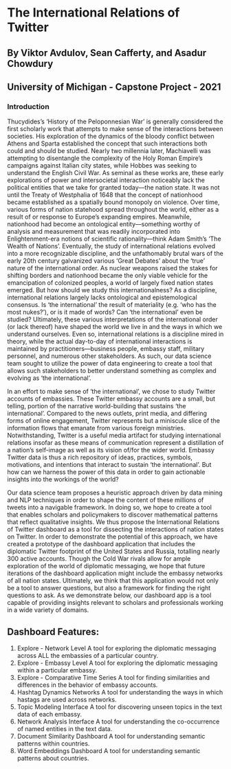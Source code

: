 # The International Relations of Twitter

## By Viktor Avdulov, Sean Cafferty, and Asadur Chowdury
## University of Michigan - Capstone Project - 2021

### Introduction

Thucydides’s ‘History of the Peloponnesian War’ is generally considered the first scholarly work that attempts to make sense of the interactions between societies. His exploration of the dynamics of the bloody conflict between Athens and Sparta established the concept that such interactions both could and should be studied. Nearly two millennia later, Machiavelli was attempting to disentangle the complexity of the Holy Roman Empire’s campaigns against Italian city states, while Hobbes was seeking to understand the English Civil War. As seminal as these works are, these early explorations of power and intersocietal interaction noticeably lack the political entities that we take for granted today––the nation state. It was not until the Treaty of Westphalia of 1648 that the concept of nationhood became established as a spatially bound monopoly on violence. Over time, various forms of nation statehood spread throughout the world, either as a result of or response to Europe’s expanding empires. Meanwhile, nationhood had become an ontological entity––something worthy of analysis and measurement that was readily incorporated into Enlightenment-era notions of scientific rationality––think Adam Smith’s ‘The Wealth of Nations’. Eventually, the study of international relations evolved into a more recognizable discipline, and the unfathomably brutal wars of the early 20th century galvanized various ‘Great Debates’ about the ‘true’ nature of the international order. As nuclear weapons raised the stakes for shifting borders and nationhood became the only viable vehicle for the emancipation of colonized peoples, a world of largely fixed nation states emerged. But how should we study this internationalness? As a discipline, international relations largely lacks ontological and epistemological consensus. Is ‘the international’ the result of materiality (e.g. ‘who has the most nukes?’), or is it made of words? Can ‘the international’ even be studied? Ultimately, these various interpretations of the international order (or lack thereof) have shaped the world we live in and the ways in which we understand ourselves. Even so, international relations is a discipline mired in theory, while the actual day-to-day of international interactions is maintained by practitioners––business people, embassy staff, military personnel, and numerous other stakeholders. As such, our data science team sought to utilize the power of data engineering to create a tool that allows such stakeholders to better understand something as complex and evolving as ‘the international’. 

In an effort to make sense of ‘the international’, we chose to study Twitter accounts of embassies. These Twitter embassy accounts are a small, but telling, portion of the narrative world-building that sustains ‘the international’. Compared to the news outlets, print media, and differing forms of online engagement, Twitter represents but a miniscule slice of the information flows that emanate from various foreign ministries. Notwithstanding, Twitter is a useful media artifact for studying international relations insofar as these means of communication represent a distillation of a nation’s self-image as well as its vision of/for the wider world. Embassy Twitter data is thus a rich repository of ideas, practices, symbols, motivations, and intentions that interact to sustain ‘the international’. But how can we harness the power of this data in order to gain actionable insights into the workings of the world? 

Our data science team proposes a heuristic approach driven by data mining and NLP techniques in order to shape the content of these millions of tweets into a navigable framework. In doing so, we hope to create a tool that enables scholars and policymakers to discover mathematical patterns that reflect qualitative insights. We thus propose the International Relations of Twitter dashboard as a tool for dissecting the interactions of nation states on Twitter. In order to demonstrate the potential of this approach, we have created a prototype of the dashboard application that includes the diplomatic Twitter footprint of the United States and Russia, totalling nearly 300 active accounts. Though the Cold War rivals allow for ample exploration of the world of diplomatic messaging, we hope that future iterations of the dashboard application might include the embassy networks of all nation states. Ultimately, we think that this application would not only be a tool to answer questions, but also a framework for finding the right questions to ask. As we demonstrate below, our dashboard app is a tool capable of providing insights relevant to scholars and professionals working in a wide variety of domains. 

## Dashboard Features:
1. Explore - Network Level
   A tool for exploring the diplomatic messaging across ALL the embassies of a particular country.
2. Explore - Embassy Level
   A tool for exploring the diplomatic messaging within a particular embassy.
3. Explore - Comparative Time Series
   A tool for finding similarities and differences in the behavior of embassy accounts.
4. Hashtag Dynamics Networks
   A tool for understanding the ways in which hastags are used across networks.
5. Topic Modeling Interface
   A tool for discovering unseen topics in the text data of each embassy.
6. Network Analysis Interface
   A tool for understanding the co-occurrence of named entities in the text data.
7. Document Similarity Dashboard
   A tool for understanding semantic patterns within countries.
8. Word Embeddings Dashboard
   A tool for understanding semantic patterns about countries. 

